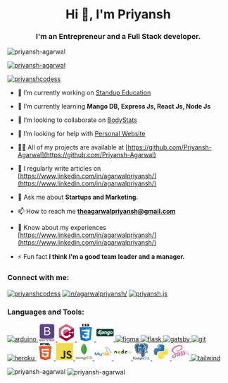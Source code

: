 <h1 align="center">Hi 👋, I'm Priyansh</h1>
<h3 align="center">I'm an Entrepreneur and a Full Stack developer.</h3>

<p align="left"> <img src="https://komarev.com/ghpvc/?username=priyansh-agarwal&label=Profile%20views&color=0e75b6&style=flat" alt="priyansh-agarwal" /> </p>

<p align="left"> <a href="https://github.com/ryo-ma/github-profile-trophy"><img src="https://github-profile-trophy.vercel.app/?username=priyansh-agarwal" alt="priyansh-agarwal" /></a> </p>

<p align="left"> <a href="https://twitter.com/priyanshcodess" target="blank"><img src="https://img.shields.io/twitter/follow/priyanshcodess?logo=twitter&style=for-the-badge" alt="priyanshcodess" /></a> </p>

- 🔭 I’m currently working on [Standup Education](https://github.com/Priyansh-Agarwal/Standup-Education)

- 🌱 I’m currently learning **Mango DB, Express Js, React Js, Node Js**

- 👯 I’m looking to collaborate on [BodyStats](https://github.com/BodyStats)

- 🤝 I’m looking for help with [Personal Website](https://github.com/Priyansh-Agarwal/Personal-Website)

- 👨‍💻 All of my projects are available at [https://github.com/Priyansh-Agarwal](https://github.com/Priyansh-Agarwal)

- 📝 I regularly write articles on [https://www.linkedin.com/in/agarwalpriyansh/](https://www.linkedin.com/in/agarwalpriyansh/)

- 💬 Ask me about **Startups and Marketing.**

- 📫 How to reach me **theagarwalpriyansh@gmail.com**

- 📄 Know about my experiences [https://www.linkedin.com/in/agarwalpriyansh/](https://www.linkedin.com/in/agarwalpriyansh/)

- ⚡ Fun fact **I think I'm a good team leader and a manager.**

<h3 align="left">Connect with me:</h3>
<p align="left">
<a href="https://twitter.com/priyanshcodess" target="blank"><img align="center" src="https://raw.githubusercontent.com/rahuldkjain/github-profile-readme-generator/master/src/images/icons/Social/twitter.svg" alt="priyanshcodess" height="30" width="40" /></a>
<a href="https://linkedin.com/in/agarwalpriyansh/" target="blank"><img align="center" src="https://raw.githubusercontent.com/rahuldkjain/github-profile-readme-generator/master/src/images/icons/Social/linked-in-alt.svg" alt="in/agarwalpriyansh/" height="30" width="40" /></a>
<a href="https://instagram.com/priyansh.js" target="blank"><img align="center" src="https://raw.githubusercontent.com/rahuldkjain/github-profile-readme-generator/master/src/images/icons/Social/instagram.svg" alt="priyansh.js" height="30" width="40" /></a>
</p>

<h3 align="left">Languages and Tools:</h3>
<p align="left"> <a href="https://www.arduino.cc/" target="_blank"> <img src="https://cdn.worldvectorlogo.com/logos/arduino-1.svg" alt="arduino" width="40" height="40"/> </a> <a href="https://getbootstrap.com" target="_blank"> <img src="https://raw.githubusercontent.com/devicons/devicon/master/icons/bootstrap/bootstrap-plain-wordmark.svg" alt="bootstrap" width="40" height="40"/> </a> <a href="https://www.w3schools.com/cpp/" target="_blank"> <img src="https://raw.githubusercontent.com/devicons/devicon/master/icons/cplusplus/cplusplus-original.svg" alt="cplusplus" width="40" height="40"/> </a> <a href="https://www.w3schools.com/css/" target="_blank"> <img src="https://raw.githubusercontent.com/devicons/devicon/master/icons/css3/css3-original-wordmark.svg" alt="css3" width="40" height="40"/> </a> <a href="https://www.djangoproject.com/" target="_blank"> <img src="https://raw.githubusercontent.com/devicons/devicon/master/icons/django/django-original.svg" alt="django" width="40" height="40"/> </a> <a href="https://www.figma.com/" target="_blank"> <img src="https://www.vectorlogo.zone/logos/figma/figma-icon.svg" alt="figma" width="40" height="40"/> </a> <a href="https://flask.palletsprojects.com/" target="_blank"> <img src="https://www.vectorlogo.zone/logos/pocoo_flask/pocoo_flask-icon.svg" alt="flask" width="40" height="40"/> </a> <a href="https://www.gatsbyjs.com/" target="_blank"> <img src="https://www.vectorlogo.zone/logos/gatsbyjs/gatsbyjs-icon.svg" alt="gatsby" width="40" height="40"/> </a> <a href="https://git-scm.com/" target="_blank"> <img src="https://www.vectorlogo.zone/logos/git-scm/git-scm-icon.svg" alt="git" width="40" height="40"/> </a> <a href="https://heroku.com" target="_blank"> <img src="https://www.vectorlogo.zone/logos/heroku/heroku-icon.svg" alt="heroku" width="40" height="40"/> </a> <a href="https://www.w3.org/html/" target="_blank"> <img src="https://raw.githubusercontent.com/devicons/devicon/master/icons/html5/html5-original-wordmark.svg" alt="html5" width="40" height="40"/> </a> <a href="https://developer.mozilla.org/en-US/docs/Web/JavaScript" target="_blank"> <img src="https://raw.githubusercontent.com/devicons/devicon/master/icons/javascript/javascript-original.svg" alt="javascript" width="40" height="40"/> </a> <a href="https://www.mongodb.com/" target="_blank"> <img src="https://raw.githubusercontent.com/devicons/devicon/master/icons/mongodb/mongodb-original-wordmark.svg" alt="mongodb" width="40" height="40"/> </a> <a href="https://www.mysql.com/" target="_blank"> <img src="https://raw.githubusercontent.com/devicons/devicon/master/icons/mysql/mysql-original-wordmark.svg" alt="mysql" width="40" height="40"/> </a> <a href="https://nodejs.org" target="_blank"> <img src="https://raw.githubusercontent.com/devicons/devicon/master/icons/nodejs/nodejs-original-wordmark.svg" alt="nodejs" width="40" height="40"/> </a> <a href="https://www.postgresql.org" target="_blank"> <img src="https://raw.githubusercontent.com/devicons/devicon/master/icons/postgresql/postgresql-original-wordmark.svg" alt="postgresql" width="40" height="40"/> </a> <a href="https://www.python.org" target="_blank"> <img src="https://raw.githubusercontent.com/devicons/devicon/master/icons/python/python-original.svg" alt="python" width="40" height="40"/> </a> <a href="https://sass-lang.com" target="_blank"> <img src="https://raw.githubusercontent.com/devicons/devicon/master/icons/sass/sass-original.svg" alt="sass" width="40" height="40"/> </a> <a href="https://tailwindcss.com/" target="_blank"> <img src="https://www.vectorlogo.zone/logos/tailwindcss/tailwindcss-icon.svg" alt="tailwind" width="40" height="40"/> </a> </p>

<p><img align="left" src="https://github-readme-stats.vercel.app/api/top-langs?username=priyansh-agarwal&show_icons=true&locale=en&layout=compact" alt="priyansh-agarwal" /></p>

<p>&nbsp;<img align="center" src="https://github-readme-stats.vercel.app/api?username=priyansh-agarwal&show_icons=true&locale=en" alt="priyansh-agarwal" /></p>
